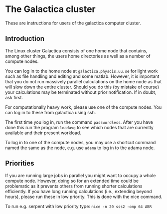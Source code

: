 # The Galactica cluster
These are instructions for users of the galactica computer cluster.

## Introduction

The Linux cluster Galactica consists of one home node that contains, among other things, the users home directories as well as a number of compute nodes.

You can log in to the home node at `galactica.physcis.uu.se` for light work such as file handling and editing and some matlab. However, it is important that you do not run massively parallel calculations on the home node as that will slow down the entire cluster. Should you do this (by mistake of course) your calculations may be terminated without prior notification. If in doubt, ask first.

For computationally heavy work, please use one of the compute nodes. You can log in to these from galactica using ssh.

The first time you log in, run the command `passwordless`. After you have done this run the program `loadavg` to see which nodes that are currently available and their present workload.

To log in to one of the compute nodes, you may use a shortcut command named the same as the node, e.g. use `adama` to log in to the adama node.

## Priorities

If you are running large jobs in parallel you might want to occupy a whole compute node. However, doing so for an extended time could be problematic as it prevents others from running shorter calculations efficiently. If you have long running calculations (i.e., extending beyond hours), please run these in low priority. This is done with the nice command.

To run e.g. serpent with low priority type: `nice -n 20 sss2 -omp 64 ABR`


